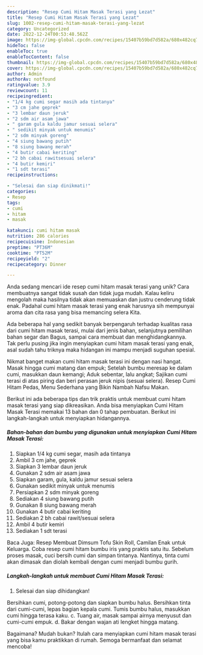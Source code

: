 ```yaml
---
description: "Resep Cumi Hitam Masak Terasi yang Lezat"
title: "Resep Cumi Hitam Masak Terasi yang Lezat"
slug: 1002-resep-cumi-hitam-masak-terasi-yang-lezat
category: Uncategorized
date: 2022-12-24T00:53:48.562Z
image: https://img-global.cpcdn.com/recipes/15407b59bd7d582a/680x482cq70/cumi-hitam-masak-terasi-foto-resep-utama.jpg
hideToc: false
enableToc: true
enableTocContent: false
thumbnail: https://img-global.cpcdn.com/recipes/15407b59bd7d582a/680x482cq70/cumi-hitam-masak-terasi-foto-resep-utama.jpg
cover: https://img-global.cpcdn.com/recipes/15407b59bd7d582a/680x482cq70/cumi-hitam-masak-terasi-foto-resep-utama.jpg
author: Admin
authorAv: notfound
ratingvalue: 3.9
reviewcount: 11
recipeingredient:
- "1/4 kg cumi segar masih ada tintanya"
- "3 cm jahe geprek"
- "3 lembar daun jeruk"
- "2 sdm air asam jawa"
- " garam gula kaldu jamur sesuai selera"
- " sedikit minyak untuk menumis"
- "2 sdm minyak goreng"
- "4 siung bawang putih"
- "8 siung bawang merah"
- "4 butir cabai keriting"
- "2 bh cabai rawitsesuai selera"
- "4 butir kemiri"
- "1 sdt terasi"
recipeinstructions:

- "Selesai dan siap dinikmati!"
categories:
- Resep
tags:
- cumi
- hitam
- masak

katakunci: cumi hitam masak 
nutrition: 286 calories
recipecuisine: Indonesian
preptime: "PT36M"
cooktime: "PT52M"
recipeyield: "2"
recipecategory: Dinner

---
```





Anda sedang mencari ide resep cumi hitam masak terasi yang unik? Cara membuatnya sangat tidak susah dan tidak juga mudah. Kalau keliru mengolah maka hasilnya tidak akan memuaskan dan justru cenderung tidak enak. Padahal cumi hitam masak terasi yang enak harusnya sih mempunyai aroma dan cita rasa yang bisa memancing selera Kita.





Ada beberapa hal yang sedikit banyak berpengaruh terhadap kualitas rasa dari cumi hitam masak terasi, mulai dari jenis bahan, selanjutnya pemilihan bahan segar dan Bagus, sampai cara membuat dan menghidangkannya. Tak perlu pusing jika ingin menyiapkan cumi hitam masak terasi yang enak,      asal sudah tahu triknya maka hidangan ini mampu menjadi suguhan spesial.














Nikmat banget makan cumi hitam masak terasi ini dengan nasi hangat. Masak hingga cumi matang dan empuk; Setelah bumbu meresap ke dalam cumi, masukkan daun kemangi; Aduk sebentar, lalu angkat; Sajikan cumi terasi di atas piring dan beri perasan jeruk nipis (sesuai selera). Resep Cumi Hitam Pedas, Menu Sederhana yang Bikin Nambah Nafsu Makan.






Berikut ini ada beberapa tips dan trik praktis untuk membuat cumi hitam masak terasi yang siap dikreasikan. Anda bisa menyiapkan Cumi Hitam Masak Terasi memakai 13 bahan dan 0 tahap pembuatan. Berikut ini langkah-langkah untuk menyiapkan hidangannya.

<!--inarticleads1-->

##### Bahan-bahan dan bumbu yang digunakan untuk menyiapkan Cumi Hitam Masak Terasi:

1. Siapkan 1/4 kg cumi segar, masih ada tintanya
1. Ambil 3 cm jahe, geprek
1. Siapkan 3 lembar daun jeruk
1. Gunakan 2 sdm air asam jawa
1. Siapkan  garam, gula, kaldu jamur sesuai selera
1. Gunakan  sedikit minyak untuk menumis
1. Persiapkan 2 sdm minyak goreng
1. Sediakan 4 siung bawang putih
1. Gunakan 8 siung bawang merah
1. Gunakan 4 butir cabai keriting
1. Sediakan 2 bh cabai rawit/sesuai selera
1. Ambil 4 butir kemiri
1. Sediakan 1 sdt terasi


Baca Juga: Resep Membuat Dimsum Tofu Skin Roll, Camilan Enak untuk Keluarga. Coba resep cumi hitam bumbu iris yang praktis satu itu. Sebelum proses masak, cuci bersih cumi dan simpan tintanya. Nantinya, tinta cumi akan dimasak dan diolah kembali dengan cumi menjadi bumbu gurih. 

<!--inarticleads2-->

##### Langkah-langkah untuk membuat Cumi Hitam Masak Terasi:


1. Selesai dan siap dihidangkan!

Bersihkan cumi, potong-potong dan siapkan bumbu halus. Bersihkan tinta dari cumi-cumi, lepas bagian kepala cumi. Tumis bumbu halus, masukkan cumi hingga terasa kaku. c. Tuang air, masak sampai airnya menyusut dan cumi-cumi empuk. d. Bakar dengan wajan ati lengket hingga matang. 

Bagaimana? Mudah bukan? Itulah cara menyiapkan cumi hitam masak terasi yang bisa kamu praktikkan di rumah. Semoga bermanfaat dan selamat mencoba!
